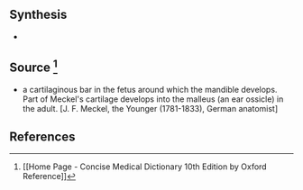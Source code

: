 ## Synthesis
- 
## Source [^1]
- a cartilaginous bar in the fetus around which the mandible develops. Part of Meckel's cartilage develops into the malleus (an ear ossicle) in the adult. \[J. F. Meckel, the Younger (1781-1833), German anatomist]
## References

[^1]: [[Home Page - Concise Medical Dictionary 10th Edition by Oxford Reference]]